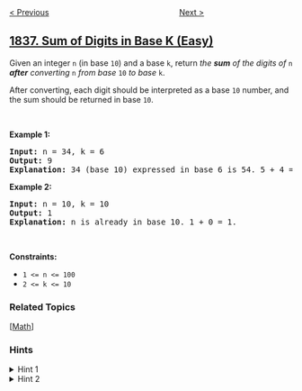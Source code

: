 <!--|This file generated by command(leetcode description); DO NOT EDIT.    |-->
<!--+----------------------------------------------------------------------+-->
<!--|@author    awesee <openset.wang@gmail.com>                           |-->
<!--|@link      https://github.com/awesee                                 |-->
<!--|@home      https://github.com/awesee/leetcode                        |-->
<!--+----------------------------------------------------------------------+-->

[< Previous](../remove-duplicates-from-an-unsorted-linked-list "Remove Duplicates From an Unsorted Linked List")
　　　　　　　　　　　　　　　　
[Next >](../frequency-of-the-most-frequent-element "Frequency of the Most Frequent Element")

## [1837. Sum of Digits in Base K (Easy)](https://leetcode.com/problems/sum-of-digits-in-base-k "K 进制表示下的各位数字总和")

<p>Given an integer <code>n</code> (in base <code>10</code>) and a base <code>k</code>, return <em>the <strong>sum</strong> of the digits of </em><code>n</code><em> <strong>after</strong> converting </em><code>n</code><em> from base </em><code>10</code><em> to base </em><code>k</code>.</p>

<p>After converting, each digit should be interpreted as a base <code>10</code> number, and the sum should be returned in base <code>10</code>.</p>

<p>&nbsp;</p>
<p><strong>Example 1:</strong></p>

<pre>
<strong>Input:</strong> n = 34, k = 6
<strong>Output:</strong> 9
<strong>Explanation: </strong>34 (base 10) expressed in base 6 is 54. 5 + 4 = 9.
</pre>

<p><strong>Example 2:</strong></p>

<pre>
<strong>Input:</strong> n = 10, k = 10
<strong>Output:</strong> 1
<strong>Explanation: </strong>n is already in base 10. 1 + 0 = 1.
</pre>

<p>&nbsp;</p>
<p><strong>Constraints:</strong></p>

<ul>
	<li><code>1 &lt;= n &lt;= 100</code></li>
	<li><code>2 &lt;= k &lt;= 10</code></li>
</ul>

### Related Topics
  [[Math](../../tag/math/README.md)]

### Hints
<details>
<summary>Hint 1</summary>
Convert the given number into base k.
</details>

<details>
<summary>Hint 2</summary>
Use mod-10 to find what each digit is after the conversion and sum the digits.
</details>

